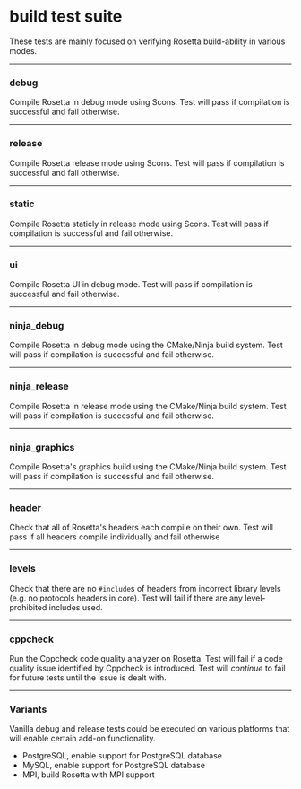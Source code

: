# build test suite
These tests are mainly focused on verifying Rosetta build-ability in various modes.

-----
### debug
Compile Rosetta in debug mode using Scons. Test will pass if compilation is successful and fail otherwise.

-----
### release
Compile Rosetta release mode using Scons. Test will pass if compilation is successful and fail otherwise.

-----
### static
Compile Rosetta staticly in release mode using Scons. Test will pass if compilation is successful and fail otherwise.

-----
### ui
Compile Rosetta UI in debug mode. Test will pass if compilation is successful and fail otherwise.

-----
### ninja_debug
Compile Rosetta in debug mode using the CMake/Ninja build system. Test will pass if compilation is successful and fail otherwise.

-----
### ninja_release
Compile Rosetta in release mode using the CMake/Ninja build system. Test will pass if compilation is successful and fail otherwise.

-----
### ninja_graphics
Compile Rosetta's graphics build using the CMake/Ninja build system. Test will pass if compilation is successful and fail otherwise.

-----
### header
Check that all of Rosetta's headers each compile on their own. Test will pass if all headers compile individually and fail otherwise

-----
### levels
Check that there are no `#include`s of headers from incorrect library levels (e.g. no protocols headers in core).
Test will fail if there are any level-prohibited includes used.

-----
### cppcheck
Run the Cppcheck code quality analyzer on Rosetta. Test will fail if a code quality issue identified by Cppcheck is introduced.
Test will *continue* to fail for future tests until the issue is dealt with.

-----
### Variants
Vanilla debug and release tests could be executed on various platforms that will enable certain add-on functionality.
 - PostgreSQL, enable support for PostgreSQL database
 - MySQL, enable support for PostgreSQL database
 - MPI, build Rosetta with MPI support
